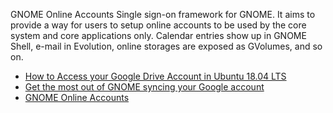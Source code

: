 
GNOME Online Accounts Single sign-on framework for GNOME. It aims to provide a way for users to setup online accounts to be used by the core system and core applications only. Calendar entries show up in GNOME Shell, e-mail in Evolution, online storages are exposed as GVolumes, and so on.

* [How to Access your Google Drive Account in Ubuntu 18.04 LTS](https://vitux.com/how-to-access-your-google-drive-account-in-ubuntu/)
* [Get the most out of GNOME syncing your Google account](https://kamarada.github.io/en/2019/04/10/get-the-most-out-of-gnome-syncing-your-google-account/#.Xna3fXVApaY)
* [GNOME Online Accounts](https://wiki.gnome.org/Projects/GnomeOnlineAccounts)
